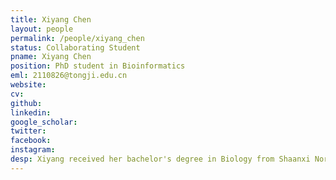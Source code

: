 ```yaml
---
title: Xiyang Chen
layout: people
permalink: /people/xiyang_chen
status: Collaborating Student
pname: Xiyang Chen
position: PhD student in Bioinformatics
eml: 2110826@tongji.edu.cn
website: 
cv: 
github: 
linkedin:
google_scholar: 
twitter: 
facebook: 
instagram:
desp: Xiyang received her bachelor's degree in Biology from Shaanxi Normal University in 2017. Her research focuses on developing single cell ChIP-seq analysis methods and understanding the dynamic changes in histone modification during the development of somatic cell nuclear transfer embryos. Recently, she's working on developing analysis tools for a novel scChIP-seq method.
---
```

